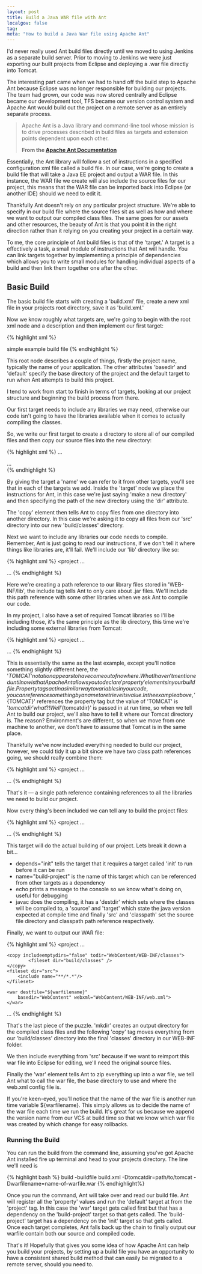 ```yaml
---
layout: post
title: Build a Java WAR file with Ant
localgov: false
tag:
meta: "How to build a Java War file using Apache Ant"
---
```


I'd never really used Ant build files directly until we moved to using Jenkins as a separate build server. Prior to moving to Jenkins we were just exporting our built projects from Eclipse and deploying a .war file directly into Tomcat.

The interesting part came when we had to hand off the build step to Apache Ant because Eclipse was no longer responsible for building our projects. The team had grown, our code was now stored centrally and Eclipse became our development tool, TFS became our version control system and Apache Ant would build out the project on a remote server as an entirely separate process.

<blockquote><p>Apache Ant is a Java library and command-line tool whose mission is to drive processes described in build files as targets and extension points dependent upon each other.</p><b class="cite">From the <a href="http://ant.apache.org/" title="Apache Ant Documentation">Apache Ant Documentation</a></b></blockquote>

Essentially, the Ant library will follow a set of instructions in a specified configuration xml file called a build file. In our case, we're going to create a build file that will take a Java EE project and output a WAR file. In this instance, the WAR file we create will also include the source files for our project, this means that the WAR file can be imported back into Eclipse (or another IDE) should we need to edit it.

Thankfully Ant doesn't rely on any particular project structure.  We're able to specify in our build file where the source files sit as well as how and where we want to output our compiled class files. The same goes for our assets and other resources, the beauty of Ant is that you point it in the right direction rather than it relying on you creating your project in a  certain way.

To me, the core principle of Ant build files is that of the 'target.' A target is a effectively a task, a small module of instructions that Ant will handle. You can link targets together by implementing a principle of dependencies which allows you to write small modules for handling individual aspects of a build and then link them together one after the other. 

## Basic Build

The basic build file starts with creating a 'build.xml' file, create a new xml file in your projects root directory, save it as 'build.xml.'

Now we know roughly what targets are, we're going to begin with the root xml node and a description and then implement our first target:

{% highlight xml %}
<?xml version="1.0" encoding="utf-8" standalone="no"?>
<project name="project-name" basedir="." default="war">
	<description>
		simple example build file
	</description>
</project>
{% endhighlight %}


This root node describes a couple of things, firstly the project name, typically the name of your application. The other attributes 'basedir' and 'default' specify the base directory of the project and the default target to run when Ant attempts to build this project.

I tend to work from start to finish in terms of targets, looking at our project structure and beginning the build process from there.

Our first target needs to include any libraries we may need, otherwise our code isn't going to have the libraries available when it comes to actually compiling the classes.

So, we write our first target to create a directory to store all of our compiled files and then copy our source files into the new directory:

{% highlight xml %}
<project>...

<target name="init">
	<mkdir dir="build/classes"/>
	<copy includeemptydirs="false" todir="build/classes">
	    <fileset dir="src" />
	</copy>
</target>

...</project>	
{% endhighlight %}

By giving the target a 'name' we can refer to it from other targets, you'll see that in each of the targets we add. Inside the 'target' node we place the instructions for Ant, in this case we're just saying 'make a new directory' and then specifying the path of the new directory using the 'dir' attribute.

The 'copy' element then tells Ant to copy files from one directory into another directory. In this case we're asking it to copy all files from our 'src' directory into our new 'build/classes' directory.

Next we want to include any libraries our code needs to compile.  Remember, Ant is just going to read our instructions, if we don't tell it where things like libraries are, it'll fail. We'll include our 'lib' directory like so:

{% highlight xml %}
<project ...

<path id="WebAppLibraries.libraryclasspath">
	<fileset dir="WebContent/WEB-INF/lib">
		<include name="**/*.jar"/>
	</fileset>
	<pathelement location="ImportedClasses"/>
</path>

...</project>
{% endhighlight %}

Here we're creating a path reference to our library files stored in 'WEB-INF/lib', the include tag tells Ant to only care about .jar files. We'll include this path reference with some other libraries when we ask Ant to compile our code.

In my project, I also have a set of required Tomcat libraries so I'll be including those, it's the same principle as the lib directory, this time we're including some external libraries from Tomcat:

{% highlight xml %}
<project ...

<property name="TOMCAT" value="${tomcatdir}"/>

<path id="Apache Tomcat v7.0 [Apache Tomcat v7.0].libraryclasspath">
    <pathelement location="${TOMCAT}/lib/annotations-api.jar"/>
    <pathelement location="${TOMCAT}/lib/jsp-api.jar"/>
    <pathelement location="${TOMCAT}/lib/servlet-api.jar"/>
    <pathelement location="${TOMCAT}/lib/tomcat-api.jar"/>
    <pathelement location="${TOMCAT}/lib/tomcat-coyote.jar"/>
    <pathelement location="${TOMCAT}/lib/tomcat-jdbc.jar"/>
    <pathelement location="${TOMCAT}/lib/tomcat-util.jar"/>
    <pathelement location="${TOMCAT}/lib/tomcat7-websocket.jar"/>
    <pathelement location="${TOMCAT}/lib/websocket-api.jar"/>
</path>

...</project>
{% endhighlight %}


This is essentially the same as the last example, except you'll notice something slightly different here, the '${TOMCAT}' notation appears to have come out of nowhere. What I haven't mentioned until now is that Apache Ant allows you to declare 'property' elements in your build file. Property tags act in a similar way to variables in your code, you can reference something by a name to retrieve its value. In the example above, '${TOMCAT}' references the property tag but the value of 'TOMCAT' is '${tomcatdir}' what?! Well '${tomcatdir}' is passed in at run time, so when we tell Ant to build our project, we'll also have to tell it where our Tomcat directory is. The reason? Environment's are different, so when we move from one machine to another, we don't have to assume that Tomcat is in the same place.


Thankfully we've now included everything needed to build our project, however, we could tidy it up a bit since we have two class path references going, we should really combine them:

{% highlight xml %}
<project ...

<path id="my-project.classpath">
    <pathelement location="build/classes"/>
    <path refid="WebAppLibraries.libraryclasspath"/>
    <path refid="Apache Tomcat v7.0 [Apache Tomcat v7.0].libraryclasspath"/>
</path>

...</project>
{% endhighlight %}

That's it — a single path reference containing references to all the libraries we need to build our project.

Now every thing's been included we can tell any to build the project files:

{% highlight xml %}
<project ...

<target depends="init" name="build-project">
    <echo message="${ant.project.name}: ${ant.file}"/>
    <javac debug="true" debuglevel="source,lines,vars" destdir="build/classes" includeantruntime="false" source="1.7" target="1.7">
        <src path="src"/>
        <classpath refid="my-project.classpath"/>
    </javac>
</target>

...</project>
{% endhighlight %}

This target will do the actual building of our project. Lets break it down a bit...

- depends="init" tells the target that it requires a target called 'init' to run before it can be run
- name="build-project" is the name of this target which can be referenced from other targets as a dependency
- echo prints a message to the console so we know what's doing on, useful for debugging
- javac does the compiling, it has a 'destdir' which sets where the classes will be compiled to, a 'source' and 'target' which state the java version expected at compile time and finally 'src' and 'classpath' set the source file directory and classpath path reference respectively.


Finally, we want to output our WAR file:

{% highlight xml %}
<project ...

<target name="war" depends="build-project">
    <mkdir dir="WebContent/WEB-INF/classes"/>
     
    <copy includeemptydirs="false" todir="WebContent/WEB-INF/classes">
            <fileset dir="build/classes" />
    </copy>
	<fileset dir="src">
	    <include name="**/*.*"/>
	</fileset>
     
    <war destfile="${warfilename}"
        basedir="WebContent" webxml="WebContent/WEB-INF/web.xml">
    </war>
</target>

...</project>
{% endhighlight %}

That's the last piece of the puzzle. 'mkdir' creates an output directory for the compiled class files and the following 'copy' tag moves everything from our 'build/classes' directory into the final 'classes' directory in our WEB-INF folder.

We then include everything from 'src' because if we want to reimport this war file into Eclipse for editing, we'll need the original source files.

Finally the 'war' element tells Ant to zip everything up into a war file, we tell Ant what to call the war file, the base directory to use and where the web.xml config file is. 

If you're keen-eyed, you'll notice that the name of the war file is another run time variable ${warfilename}. This simply allows us to decide the name of the war file each time we run the build. It's great for us because we append the version name from our VCS at build time so that we know which war file was created by which change for easy rollbacks.

### Running the Build

You can run the build from the command line, assuming you've got Apache Ant installed fire up terminal and head to your projects directory. The line we'll need is

{% highlight bash %}
build -buildfile build.xml -Dtomcatdir=path/to/tomcat -Dwarfilename=name-of-warfile.war
{% endhighlight%}

Once you run the command, Ant will take over and read our build file. Ant will register all the 'property' values and run the 'default' target at from the 'project' tag. In this case the 'war' target gets called first but that has a dependency on the 'build-project' target so that gets called. The 'build-project' target has a dependency on the 'init' target so that gets called. Once each target completes, Ant falls back up the chain to finally output our warfile contain both our source and compiled code.

That's it! Hopefully that gives you some idea of how Apache Ant can help you build your projects, by setting up a build file you have an opportunity to have a consistent shared build method that can easily be migrated to a remote server, should you need to.

